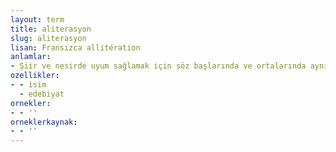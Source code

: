 ```yaml
---
layout: term
title: aliterasyon
slug: aliterasyon
lisan: Fransızca allitération
anlamlar:
- Şiir ve nesirde uyum sağlamak için söz başlarında ve ortalarında aynı ünsüzün veya aynı hecelerin tekrarlanması
ozellikler:
- - isim
  - edebiyat
ornekler:
- - ''
orneklerkaynak:
- - ''
---
```


